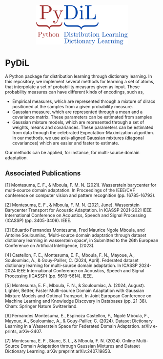 <p align="center">
  <img src="assets/pydil.svg" width="300"/>
</p>

# PyDiL

A Python package for distribution learning through dictionary learning. In this repository, we implement several methods for learning a set of atoms, that interpolate a set of probability measures given as input. These probability measures can have different kinds of encodings, such as,

- Empirical measures, which are represented through a mixture of diracs positioned at the samples from a given probability measure.
- Gaussian measure, which are represented through a mean and a covariance matrix. These parameters can be estimated from samples
- Gaussian mixture models, which are represented through a set of weights, means and covariances. These parameters can be estimated from data through the celebrated Expectation-Maximization algorithm. In our methods, we use axis-aligned Gaussian mixtures (diagonal covariances) which are easier and faster to estimate.

Our methods can be applied, for instance, for multi-source domain adaptation.

## Associated Publications

[1] Montesuma, E. F., & Mboula, F. M. N. (2021). Wasserstein barycenter for multi-source domain adaptation. In Proceedings of the IEEE/CVF conference on computer vision and pattern recognition (pp. 16785-16793).

[2] Montesuma, E. F., & Mboula, F. M. N. (2021, June). Wasserstein Barycenter Transport for Acoustic Adaptation. In ICASSP 2021-2021 IEEE International Conference on Acoustics, Speech and Signal Processing (ICASSP) (pp. 3405-3409). IEEE.

[3] Eduardo Fernandes Montesuma, Fred Maurice Ngole Mboula, and Antoine Souloumiac, ‘Multi-source domain adaptation through dataset dictionary learning in wasserstein space’, in Submitted to the 26th European Conference on Artificial Intelligence, (2023).

[4] Castellon, F. E., Montesuma, E. F., Mboula, F. N., Mayoue, A., Souloumiac, A., & Gouy-Pailler, C. (2024, April). Federated dataset dictionary learning for multi-source domain adaptation. In ICASSP 2024-2024 IEEE International Conference on Acoustics, Speech and Signal Processing (ICASSP) (pp. 5610-5614). IEEE.

[5] Montesuma, E. F., Mboula, F. N., & Souloumiac, A. (2024, August). Lighter, Better, Faster Multi-source Domain Adaptation with Gaussian Mixture Models and Optimal Transport. In Joint European Conference on Machine Learning and Knowledge Discovery in Databases (pp. 21-38). Cham: Springer Nature Switzerland.

[6] Fernandes Montesuma, E., Espinoza Castellon, F., Ngolè Mboula, F., Mayoue, A., Souloumiac, A., & Gouy-Pailler, C. (2024). Dataset Dictionary Learning in a Wasserstein Space for Federated Domain Adaptation. arXiv e-prints, arXiv-2407.

[7] Montesuma, E. F., Stanc, S. L., & Mboula, F. N. (2024). Online Multi-Source Domain Adaptation through Gaussian Mixtures and Dataset Dictionary Learning. arXiv preprint arXiv:2407.19853.
